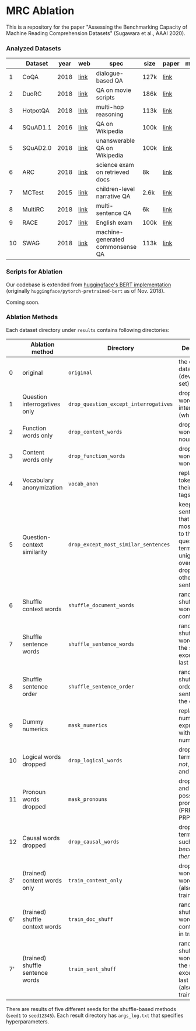 # MRC Ablation
This is a repository for the paper "Assessing the Benchmarking Capacity of Machine Reading Comprehension Datasets" (Sugawara et al., AAAI 2020).


### Analyzed Datasets

|    | Dataset  | year | web                                                                                                                           | spec                             | size | paper                                              | misc |
|----|----------|------|-------------------------------------------------------------------------------------------------------------------------------|----------------------------------|------|----------------------------------------------------|------|
| 1  | CoQA     | 2018 | [link](https://www.aclweb.org/anthology/Q19-1016/)                                                                            | dialogue-based QA                | 127k | [link](https://www.aclweb.org/anthology/Q19-1016/) |      |
| 2  | DuoRC    | 2018 | [link](https://duorc.github.io)                                                                                               | QA on movie scripts              | 186k | [link](https://www.aclweb.org/anthology/P18-1156/) |      |
| 3  | HotpotQA | 2018 | [link](https://hotpotqa.github.io)                                                                                            | multi-hop reasoning              | 113k | [link](https://www.aclweb.org/anthology/D18-1259/) |      |
| 4  | SQuAD1.1 | 2016 | [link](https://rajpurkar.github.io/SQuAD-explorer/)                                                                           | QA on Wikipedia                  | 100k | [link](https://www.aclweb.org/anthology/D16-1264/) |      |
| 5  | SQuAD2.0 | 2018 | [link](https://rajpurkar.github.io/SQuAD-explorer/)                                                                           | unanswerable QA on Wikipedia     | 100k | [link](https://aclweb.org/anthology/P18-2124/)     |      |
| 6  | ARC      | 2018 | [link](http://data.allenai.org/arc/)                                                                                          | science exam on retrieved docs   | 8k   | [link](https://arxiv.org/abs/1803.05457)           |      |
| 7  | MCTest   | 2015 | [link](https://www.microsoft.com/en-us/research/publication/mctest-challenge-dataset-open-domain-machine-comprehension-text/) | children-level narrative QA      | 2.6k | [link](https://www.aclweb.org/anthology/D13-1020/) |      |
| 8  | MultiRC  | 2018 | [link](https://cogcomp.seas.upenn.edu/multirc/)                                                                               | multi-sentence QA                | 6k   | [link](https://www.aclweb.org/anthology/N18-1023/) |      |
| 9  | RACE     | 2017 | [link](https://www.cs.cmu.edu/~glai1/data/race/)                                                                              | English exam                     | 100k | [link](https://www.aclweb.org/anthology/D17-1082/) |      |
| 10 | SWAG     | 2018 | [link](https://rowanzellers.com/swag/)                                                                                        | machine-generated commonsense QA | 113k | [link](https://www.aclweb.org/anthology/D18-1009/) |      |


### Scripts for Ablation

Our codebase is extended from [huggingface's BERT implementation](https://github.com/huggingface/transformers) (originally `huggingface/pytorch-pretrained-bert` as of Nov. 2018).

Coming soon.

### Ablation Methods

Each dataset directory under `results` contains following directories:

|    | Ablation method                  | Directory                             | Description                                                                                                            |
|----|----------------------------------|---------------------------------------|------------------------------------------------------------------------------------------------------------------------|
| 0  | original                         | `original`                            | the original data (development set)                                                                                    |
| 1  | Question interrogatives only     | `drop_question_except_interrogatives` | drop question words except interrogatives (wh*, how)                                                                   |
| 2  | Function words only              | `drop_content_words`                  | drop content words (verb, noun, ...)                                                                                   |
| 3  | Content words only               | `drop_function_words`                 | drop function words (= stop words here)                                                                                |
| 4  | Vocabulary anonymization         | `vocab_anon`                          | replace tokens with their POS tags                                                                                     |
| 5  | Question-context similarity      | `drop_except_most_similar_sentences`  | keep the sentences that are the most similar to the question in terms of unigram overlap and drop the other sentences. |
| 6  | Shuffle context words            | `shuffle_document_words`              | randomly shuffle all words in the context                                                                              |
| 7  | Shuffle sentence words           | `shuffle_sentence_words`              | randomly shuffle the words in all the sentences except the last token                                                  |
| 8  | Shuffle sentence order           | `shuffle_sentence_order`              | randomly shuffle the order of the sentences in the context                                                             |
| 9  | Dummy numerics                   | `mask_numerics`                       | replace numerical expressions with random numbers                                                                      |
| 10 | Logical words dropped            | `drop_logical_words`                  | drop logical terms such as *not*, *every*, and *if*                                                                    |
| 11 | Pronoun words dropped            | `mask_pronouns`                       | drop personal and possessive pronouns (PRP and PRP$ tags)                                                              |
| 12 | Causal words dropped             | `drop_causal_words`                   | drop causal terms/clauses such as *because* and *therefore*                                                            |
| 3' | (trained) content words only     | `train_content_only`                  | drop function words (= stop words here) (also in training)                                                             |
| 6' | (trained) shuffle context words  | `train_doc_shuff`                     | randomly shuffle all words in the context (also in training)                                                           |
| 7' | (trained) shuffle sentence words | `train_sent_shuff`                    | randomly shuffle the words in all the sentences except the last token (also in training)                               |                                                    |

There are results of five different seeds for the shuffle-based methods (`seed1` to `seed12345`).
Each result directory has `args_log.txt` that specifies hyperparameters.
